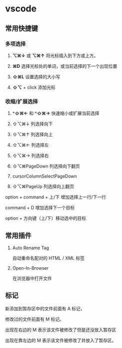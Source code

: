 # vscode 


## 常用快捷键

### 多项选择

1. **⌥⌘↓** 或 **⌥⌘↑** 将光标插入到下方或上方。

2. **⌘D** 选择光标处的单词，或当前选择的下一个出现位置
3. **⇧⌘L** 设置选择的大小写
4. **⇧⌥** + click 添加光标

### 收缩/扩展选择

1. **^⇧⌘←** 和 **^⇧⌘→** 快速缩小或扩展当前选择

2. ⇧⌥⌘↓	列选择向下	
3. ⇧⌥⌘↑	列选择向上	
4. ⇧⌥⌘←	列选择左
5. ⇧⌥⌘→	列选择右
6. ⇧⌥⌘PageDown	列选择向下翻页	
7. cursorColumnSelectPageDown
8. ⇧⌥⌘PageUp	列选择向上翻页

option + command + 上/下 增加选择上一行/下一行

command + D 增加选择下一个目标

option + 方向键（上/下）移动选中的目标

## 常用插件

1. Auto Rename Tag 

   自动重命名配对的 HTML / XML 标签
   
2. Open-In-Browser

   在浏览器中打开文件
   
   
## 标记

新添加到暂存区中的文件前面有 A 标记，

修改过的文件前面有 M 标记。 

出现在右边的 M 表示该文件被修改了但是还没放入暂存区

出现在靠左边的 M 表示该文件被修改了并放入了暂存区。
